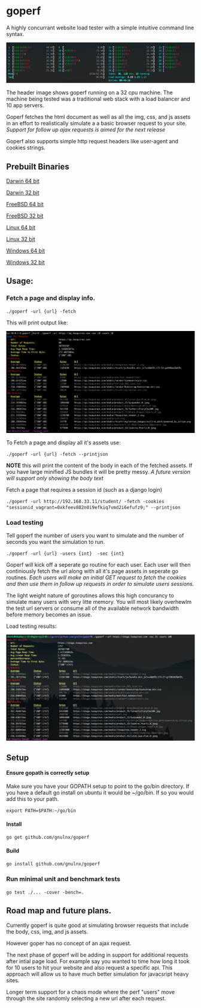 # goperf
A highly concurrant website load tester with a simple intuitive command line syntax.

![Alt text](readme_imgs/GoPerf.png?raw=true "GoPerf")

The header image shows goperf running on a 32 cpu machine.  The machine being tested was a traditional web stack with a load balancer and 10 app servers.

Goperf fetches the html document as well as all the img, css, and js assets in an effort to realistically simulate a a basic browser request to your site.  *Support for follow up ajax requests is aimed for the next release*

Goperf also supports simple http request headers like user-agent and cookies strings.

## Prebuilt Binaries
[Darwin 64 bit](https://github.com/gnulnx/goperf/tree/master/binaries/darwin/amd64/goperf)

[Darwin 32 bit](https://github.com/gnulnx/goperf/tree/master/binaries/darwin/386/goperf)

[FreeBSD 64 bit](https://github.com/gnulnx/goperf/tree/master/binaries/freebsd/amd64/goperf)

[FreeBSD 32 bit](https://github.com/gnulnx/goperf/tree/master/binaries/freebsd/386/goperf)

[Linux 64 bit](https://github.com/gnulnx/goperf/raw/master/binaries/linux/amd64/goperf)

[Linux 32 bit](https://github.com/gnulnx/goperf/raw/master/binaries/linux/32/goperf)

[Windows 64 bit](https://github.com/gnulnx/goperf/tree/master/binaries/windows/amd64/goperf.exe)

[Windows 32 bit](https://github.com/gnulnx/goperf/tree/master/binaries/windows/386/goperf.exe)

## Usage:

### Fetch a page and display info.  
```
./goperf -url {url} -fetch
```
This will print output like:

![Alt text](readme_imgs/Fetch.png?raw=true "Fetch")

To Fetch a page and display all it's assets use:
```
./goperf -url {url} -fetch --printjson
```
**NOTE** this will print the content of the body in each of the fetched assets. If you have large minified JS bundles it will be pretty messy.  *A future version will support only showing the body text*


Fetch a page that requires a session id (such as a django login)
```
./goperf -url http://192.168.33.11/student/ -fetch -cookies "sessionid_vagrant=0xkfeev882n0i9efkiq7vmd2i6efufz9;" --printjson
```

### Load testing

Tell goperf the number of users you want to simulate and the number of seconds you want the simulation to run.

```
./goperf -url {url} -users {int}  -sec {int}
```

Goperf will kick off a seperate go routine for each user.  Each user will then continiously fetch the url along with all it's page assets in seperate go routines.  *Each users will make an initial GET request to fetch the cookies and then use them in follow up requests in order to simulate users sessions.*  

The light weight nature of goroutines allows this high concurancy to simulate many users with very litte memory.  You will most likely overhewlm the test url servers or consume all of the available network bandwidth before memory becomes an issue.  

Load testing results: 

![Alt text](readme_imgs/GoPerfOutput.png?raw=true "Output")

## Setup
#### Ensure gopath is correctly setup

Make sure you have your GOPATH setup to point to the go/bin directory.
If you have a default go install on ubuntu it would be ~/go/bin.
If so you would add this to your path.
```
export PATH=$PATH:~/go/bin
```
#### Install

```
go get github.com/gnulnx/goperf
```

#### Build
```
go install github.com/gnulnx/goperf
```


### Run minimal unit and benchmark tests
```
go test ./... -cover -bench=.
```


## Road map and future plans.

Currently goperf is quite good at simulating browser requests that include the body, css, img, and js assets.  

However goper has no concept of an ajax request.  

The next phase of goperf will be adding in support for additional requests after intial page load.  For example say you wanted to time how long it took for 10 users to hit your website and also request a specific api.  This approach will allow us to have much better simulation for javacsript heavy sites.  

Longer term support for a chaos mode where the perf "users" move through the site randomly selecting a new url after each request. 
